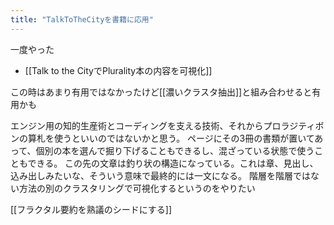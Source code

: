 ```yaml
---
title: "TalkToTheCityを書籍に応用"
---
```


一度やった
- [[Talk to the CityでPlurality本の内容を可視化]]

この時はあまり有用ではなかったけど[[濃いクラスタ抽出]]と組み合わせると有用かも

エンジン用の知的生産術とコーディングを支える技術、それからプロラジティボンの算札を使うといいのではないかと思う。
ページにその3冊の書類が置いてあって、個別の本を選んで掘り下げることもできるし、混ざっている状態で使うこともできる。
この先の文章は釣り状の構造になっている。これは章、見出し、込み出しみたいな、そういう意味で最終的には一文になる。
階層を階層ではない方法の別のクラスタリングで可視化するというのをやりたい

[[フラクタル要約を熟議のシードにする]]